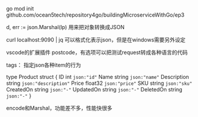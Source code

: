 go mod init github.com/ocean5tech/repository4go/buildingMicroserviceWithGo/ep3

d, err := json.Marshal(lp) 用来把对象转换成JSON

curl localhost:9090 | jq 可以格式化表示json，但是在windows需要另外设定

vscode的扩展插件 postcode，有选项可以把测试request转成各种语言的代码


tags： 指定json各种item的行为

type Product struct {
	ID          int     `json:"id"`
	Name        string  `json:"name"`
	Description string  `json:"description"`
	Price       float32 `json:"price"`
	SKU         string  `json:"sku"`
	CreatedOn   string  `json:"-"`
	UpdatedOn   string  `json:"-"`
	DeletedOn   string  `json:"-"`
}

encode和Marshal，功能差不多，性能快很多
